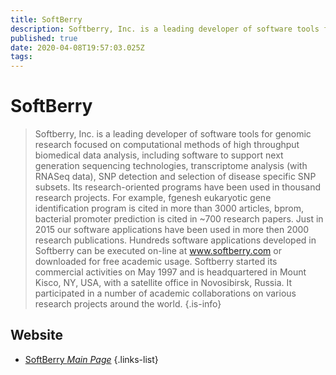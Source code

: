 ```yaml
---
title: SoftBerry
description: Softberry, Inc. is a leading developer of software tools for genomic research focused on computational methods of high throughput biomedical data analysis.
published: true
date: 2020-04-08T19:57:03.025Z
tags: 
---
```


# SoftBerry

> Softberry, Inc. is a leading developer of software tools for genomic research focused on computational methods of high throughput biomedical data analysis, including software to support next generation sequencing technologies, transcriptome analysis (with RNASeq data), SNP detection and selection of disease specific SNP subsets. Its research-oriented programs have been used in thousand research projects. For example, fgenesh eukaryotic gene identification program is cited in more than 3000 articles, bprom, bacterial promoter prediction is cited in ~700 research papers. Just in 2015 our software applications have been used in more then 2000 research publications.
&NewLine;
Hundreds software applications developed in Softberry can be executed on-line at www.softberry.com or downloaded for free academic usage. Softberry started its commercial activities on May 1997 and is headquartered in Mount Kisco, NY, USA, with a satellite office in Novosibirsk, Russia. It participated in a number of academic collaborations on various research projects around the world. 
{.is-info}

## Website

- [SoftBerry *Main Page*](http://linux1.softberry.com/berry.phtml)
{.links-list}

